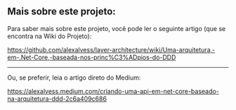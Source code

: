 ## Mais sobre este projeto:

Para saber mais sobre este projeto, você pode ler o seguinte artigo (que se encontra na Wiki do Projeto):

https://github.com/alexalvess/layer-architecture/wiki/Uma-arquitetura,-em-.Net-Core,-baseada-nos-princ%C3%ADpios-do-DDD

---

Ou, se preferir, leia o artigo direto do Medium:

https://alexalvess.medium.com/criando-uma-api-em-net-core-baseado-na-arquitetura-ddd-2c6a409c686
